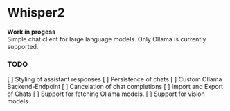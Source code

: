# Whisper2

**Work in progess**<br>
Simple chat client for large language models.
Only Ollama is currently supported.

### TODO
[ ] Styling of assistant responses
[ ] Persistence of chats
[ ] Custom Ollama Backend-Endpoint
[ ] Cancelation of chat completions
[ ] Import and Export of Chats
[ ] Support for fetching Ollama models.
[ ] Support for vision models
